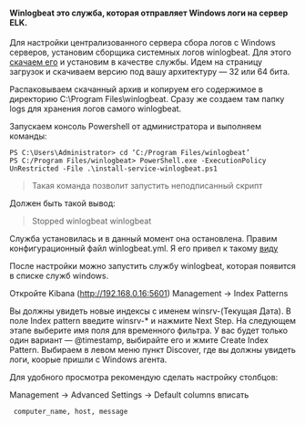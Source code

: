 #### Winlogbeat это служба, которая отправляет Windows логи на сервер ELK.

Для настройки централизованного сервера сбора логов с Windows серверов, установим сборщика системных логов winlogbeat.
Для этого [скачаем его](https://www.elastic.co/downloads/beats/winlogbeat) и установим в качестве службы. Идем на страницу загрузок и скачиваем версию под вашу архитектуру — 32 или 64 бита.

Распаковываем скачанный архив и копируем его содержимое в директорию C:\Program Files\winlogbeat. Сразу же создаем там папку logs для хранения логов самого winlogbeat.

Запускаем консоль Powershell от администратора и выполняем команды:

    PS C:\Users\Administrator> cd ‘C:/Program Files/winlogbeat’
    PS C:/Program Files/winlogbeat> PowerShell.exe -ExecutionPolicy UnRestricted -File .\install-service-winlogbeat.ps1    
> Такая команда позволит запустить неподписанный скрипт

Должен быть такой вывод:

> Stopped  winlogbeat         winlogbeat

Служба установилась и в данный момент она остановлена. Правим конфигурационный файл winlogbeat.yml. Я его привел к такому [виду](https://github.com/chatlamin/ELK/blob/master/Agents/Windows/winlogbeat.yml)

После настройки можно запустить службу winlogbeat, которая появится в списке служб windows.

Откройте Kibana (http://192.168.0.16:5601) Management -> Index Patterns

Вы должны увидеть новые индексы с именем winsrv-(Текущая Дата). В поле Index pattern введите winsrv-* и нажмите Next Step. На следующем этапе выберите имя поля для временного фильтра. У вас будет только один вариант — @timestamp, выбирайте его и жмите Create Index Pattern.
Выбираем в левом меню пункт Discover, где вы должны увидеть логи, коорые пришли с Windows агента.

Для удобного просмотра рекомендую сделать настройку столбцов:

Management -> Advanced Settings -> Default columns вписать

     computer_name, host, message  
